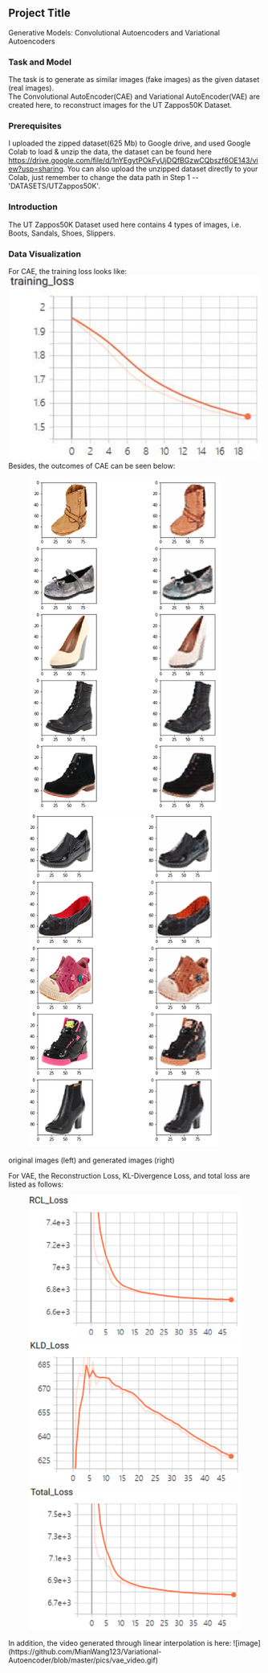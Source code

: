 ## Project Title

Generative Models: Convolutional Autoencoders and Variational Autoencoders

### Task and Model

The task is to generate as similar images (fake images) as the given dataset (real images).  
The Convolutional AutoEncoder(CAE) and Variational AutoEncoder(VAE) are created here, to reconstruct images for the UT Zappos50K Dataset.


### Prerequisites

I uploaded the zipped dataset(625 Mb) to Google drive, and used Google Colab to load & unzip the data, the dataset can be found here https://drive.google.com/file/d/1nYEgytPOkFyUjDQfBGzwCQbszf6OE143/view?usp=sharing. You can also upload the unzipped dataset directly to your Colab, just remember to change the data path in Step 1 --'DATASETS/UTZappos50K'.


### Introduction

The UT Zappos50K Dataset used here contains 4 types of images, i.e. Boots, Sandals, Shoes, Slippers.


### Data Visualization
For CAE, the training loss looks like:  
![image](https://github.com/MianWang123/Variational-Autoencoder/blob/master/pics/cae_loss.PNG)   
Besides, the outcomes of CAE can be seen below:
<figure class="half">
    <img src="https://github.com/MianWang123/Variational-Autoencoder/blob/master/pics/cae_pic1.PNG"><img src="https://github.com/MianWang123/Variational-Autoencoder/blob/master/pics/cae_pic2.PNG">
</figure>
original images (left) and generated images (right)  

For VAE, the Reconstruction Loss, KL-Divergence Loss, and total loss are listed as follows:     
<figure class="third">
    <img src="https://github.com/MianWang123/Variational-Autoencoder/blob/master/pics/vae_bceloss.PNG"><img src="https://github.com/MianWang123/Variational-Autoencoder/blob/master/pics/vae_kldloss.PNG"><img src="https://github.com/MianWang123/Variational-Autoencoder/blob/master/pics/vae_totalloss.PNG">
</figure>   
In addition, the video generated through linear interpolation is here:    
![image](https://github.com/MianWang123/Variational-Autoencoder/blob/master/pics/vae_video.gif)



